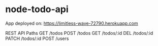 # node-todo-api
App deployed on:
https://limitless-wave-72790.herokuapp.com

REST API Paths
GET /todos
POST /todos
GET /todos/:id
DEL /todos/:id
PATCH /todos/:id
POST /users
